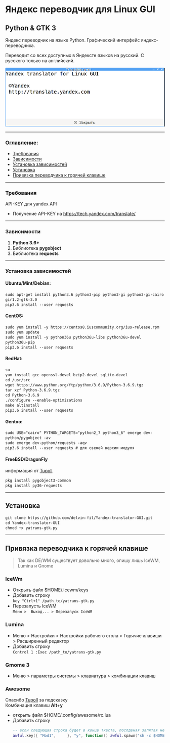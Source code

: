 # Яндекс переводчик для Linux GUI 
## Python & GTK 3

Яндекс переводчик на языке Python.
Графический интерфейс яндекс-переводчика.

Переводит со всех доступных в Яндексте языков на русский. С русского только на английский.

![screenshot](https://github.com/delvin-fil/Yandex-translator-GUI/blob/master/screenshot.png)

---
### Оглавление:
* [Требования](https://github.com/delvin-fil/Yandex-translator-GUI#%D1%82%D1%80%D0%B5%D0%B1%D0%BE%D0%B2%D0%B0%D0%BD%D0%B8%D1%8F)
* [Зависимости](https://github.com/delvin-fil/Yandex-translator-GUI#%D0%B7%D0%B0%D0%B2%D0%B8%D1%81%D0%B8%D0%BC%D0%BE%D1%81%D1%82%D0%B8)
* [Установка зависимостей](https://github.com/delvin-fil/Yandex-translator-GUI#%D1%83%D1%81%D1%82%D0%B0%D0%BD%D0%BE%D0%B2%D0%BA%D0%B0-%D0%B7%D0%B0%D0%B2%D0%B8%D1%81%D0%B8%D0%BC%D0%BE%D1%81%D1%82%D0%B5%D0%B9)
* [Установка](https://github.com/delvin-fil/Yandex-translator-GUI#%D1%83%D1%81%D1%82%D0%B0%D0%BD%D0%BE%D0%B2%D0%BA%D0%B0)
* [Привязка переводчика к горячей клавише](https://github.com/delvin-fil/Yandex-translator-GUI#%D0%BF%D1%80%D0%B8%D0%B2%D1%8F%D0%B7%D0%BA%D0%B0-%D0%BF%D0%B5%D1%80%D0%B5%D0%B2%D0%BE%D0%B4%D1%87%D0%B8%D0%BA%D0%B0-%D0%BA-%D0%B3%D0%BE%D1%80%D1%8F%D1%87%D0%B5%D0%B9-%D0%BA%D0%BB%D0%B0%D0%B2%D0%B8%D1%88%D0%B5)

---
### Требования
API-KEY для yandex API
- Получение API-KEY на https://tech.yandex.com/translate/

---
### Зависимости
1. **Python 3.6+**
2. Библиотека **pygobject**
3. Библиотека **requests**

---
### Установка зависимостей
#### Ubuntu/Mint/Debian:
```shell
sudo apt-get install python3.6 python3-pip python3-gi python3-gi-cairo gir1.2-gtk-3.0
pip3.6 install --user requests
```
#### CentOS:
```shell
sudo yum install -y https://centos8.iuscommunity.org/ius-release.rpm
sudo yum update
sudo yum install -y python36u python36u-libs python36u-devel python36u-pip
pip3.6 install --user requests
```
#### RedHat:
```shell
su
yum install gcc openssl-devel bzip2-devel sqlite-devel
cd /usr/src
wget https://www.python.org/ftp/python/3.6.9/Python-3.6.9.tgz
tar xzf Python-3.6.9.tgz
cd Python-3.6.9
./configure --enable-optimizations
make altinstall
pip3.6 install --user requests
```
#### Gentoo:
```shell
sudo USE="cairo" PYTHON_TARGETS="python2_7 python3_6" emerge dev-python/pygobject -av
sudo emerge dev-python/requests -aqv
pip3.6 install --user requests # для свежей версии модуля
```
#### FreeBSD/DragonFly 
информация от [Tupoll](https://github.com/tupoll)
```shell
pkg install pygobject3-common
pkg install py36-requests
```
---
## Установка

```
git clone https://github.com/delvin-fil/Yandex-translator-GUI.git
cd Yandex-translator-GUI
chmod +x yatrans-gtk.py
```

---
## Привязка переводчика к горячей клавише
> Так как DE/WM существует довольно много, опишу лишь IceWM, Lumina и Gnome

### IceWm
- Открыть файл $HOME/.icewm/keys
- Добавить строку<br> 
	```key "Ctrl+1" /path_to/yatrans-gtk.py```
- Перезапусть IceWM<br>
	```Меню >  Выход... > Перезапуск IceWM```

### Lumina
- Меню > Настройки > Настройки рабочего стола > Горячие клавиши > Расширенный редактор
- Добавить строку<br>
	```Control 1 :Exec /path_to/yatrans-gtk.py```

### Gmome 3
- Меню > параметры системы > клавиатура > комбинации клавиш

### Awesome
Спасибо [Tupoll](https://github.com/tupoll) за подсказку<br>
Комбинация клавиш **Alt**+**y** 

- открыть файл $HOME/.config/awesome/rc.lua
- Добавить строку<br>
	```LUA
	-- если следующая строка будет в конце ткеста, послденяя запятая не нужна
	awful.key({ "Mod1",     }, "y", function() awful.spawn("sh -c $HOME/path/to/yatrans-gtk.py")end),
	```
